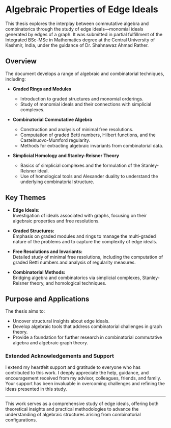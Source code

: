 # Algebraic Properties of Edge Ideals

This thesis explores the interplay between commutative algebra and combinatorics through the study of edge ideals—monomial ideals generated by edges of a graph. It was submitted in partial fulfillment of the Integrated BSc-MSc in Mathematics degree at the Central University of Kashmir, India, under the guidance of Dr. Shahnawaz Ahmad Rather.

## Overview

The document develops a range of algebraic and combinatorial techniques, including:

- **Graded Rings and Modules**
  - Introduction to graded structures and monomial orderings.
  - Study of monomial ideals and their connections with simplicial complexes.

- **Combinatorial Commutative Algebra**
  - Construction and analysis of minimal free resolutions.
  - Computation of graded Betti numbers, Hilbert functions, and the Castelnuovo-Mumford regularity.
  - Methods for extracting algebraic invariants from combinatorial data.

- **Simplicial Homology and Stanley-Reisner Theory**
  - Basics of simplicial complexes and the formulation of the Stanley-Reisner ideal.
  - Use of homological tools and Alexander duality to understand the underlying combinatorial structure.

## Key Themes

- **Edge Ideals:**  
  Investigation of ideals associated with graphs, focusing on their algebraic properties and free resolutions.

- **Graded Structures:**  
  Emphasis on graded modules and rings to manage the multi-graded nature of the problems and to capture the complexity of edge ideals.

- **Free Resolutions and Invariants:**  
  Detailed study of minimal free resolutions, including the computation of graded Betti numbers and analysis of regularity measures.

- **Combinatorial Methods:**  
  Bridging algebra and combinatorics via simplicial complexes, Stanley-Reisner theory, and homological techniques.

## Purpose and Applications

The thesis aims to:
- Uncover structural insights about edge ideals.
- Develop algebraic tools that address combinatorial challenges in graph theory.
- Provide a foundation for further research in combinatorial commutative algebra and algebraic graph theory.

### Extended Acknowledgements and Support

I extend my heartfelt support and gratitude to everyone who has contributed to this work. I deeply appreciate the help, guidance, and encouragement received from my advisor, colleagues, friends, and family. Your support has been invaluable in overcoming challenges and refining the ideas presented in this study.


---

This work serves as a comprehensive study of edge ideals, offering both theoretical insights and practical methodologies to advance the understanding of algebraic structures arising from combinatorial configurations.
